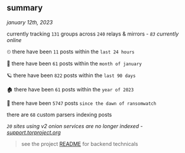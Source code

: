 
## summary
_january 12th, 2023_

currently tracking `131` groups across `240` relays & mirrors - _`83` currently online_

⏲ there have been `11` posts within the `last 24 hours`

🦈 there have been `61` posts within the `month of january`

🪐 there have been `822` posts within the `last 90 days`

🏚 there have been `61` posts within the `year of 2023`

🦕 there have been `5747` posts `since the dawn of ransomwatch`

there are `68` custom parsers indexing posts

_`20` sites using v2 onion services are no longer indexed - [support.torproject.org](https://support.torproject.org/onionservices/v2-deprecation/)_

> see the project [README](https://github.com/joshhighet/ransomwatch#ransomwatch--) for backend technicals
